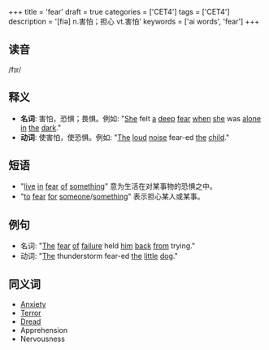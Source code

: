 +++
title = 'fear'
draft = true
categories = ['CET4']
tags = ['CET4']
description = '[fiə] n.害怕；担心 vt.害怕'
keywords = ['ai words', 'fear']
+++

## 读音
/fɪr/

## 释义
- **名词**: 害怕，恐惧；畏惧。例如: "[She](/post/she/) felt [a](/post/a/) [deep](/post/deep/) [fear](/post/fear/) [when](/post/when/) [she](/post/she/) was [alone](/post/alone/) [in](/post/in/) [the](/post/the/) [dark](/post/dark/)."
- **动词**: 使害怕，使恐惧。例如: "[The](/post/the/) [loud](/post/loud/) [noise](/post/noise/) fear-ed [the](/post/the/) [child](/post/child/)."

## 短语
- "[live](/post/live/) [in](/post/in/) [fear](/post/fear/) [of](/post/of/) [something](/post/something/)" 意为生活在对某事物的恐惧之中。
- "[to](/post/to/) [fear](/post/fear/) [for](/post/for/) [someone](/post/someone/)/[something](/post/something/)" 表示担心某人或某事。

## 例句
- 名词: "[The](/post/the/) [fear](/post/fear/) [of](/post/of/) [failure](/post/failure/) held [him](/post/him/) [back](/post/back/) [from](/post/from/) trying."
- 动词: "[The](/post/the/) thunderstorm fear-ed [the](/post/the/) [little](/post/little/) [dog](/post/dog/)."

## 同义词
- [Anxiety](/post/anxiety/)
- [Terror](/post/terror/)
- [Dread](/post/dread/)
- Apprehension
- Nervousness
